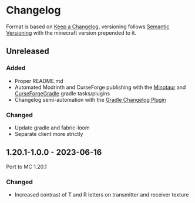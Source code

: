 # Changelog

Format is based on [Keep a Changelog](https://keepachangelog.com/en/1.1.0/),
versioning follows [Semantic Versioning](https://semver.org/spec/v2.0.0.html)
with the minecraft version prepended to it.

## Unreleased

### Added
- Proper README.md
- Automated Modrinth and CurseForge publishing with the [Minotaur](https://github.com/modrinth/minotaur) and [CurseForgeGradle](https://github.com/Darkhax/CurseForgeGradle) gradle tasks/plugins
- Changelog semi-automation with the [Gradle Changelog Plugin](https://github.com/JetBrains/gradle-changelog-plugin) 

### Changed
- Update gradle and fabric-loom
- Separate client more strictly

## 1.20.1-1.0.0 - 2023-06-16
Port to MC 1.20.1

### Changed
- Increased contrast of T and R letters on transmitter and receiver texture
